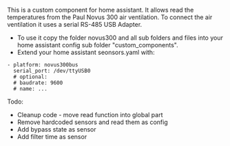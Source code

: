 This is a custom component for home assistant.
It allows read the temperatures from the Paul Novus 300 air ventilation.
To connect the air ventilation it uses a serial RS-485 USB Adapter.

* To use it copy the folder novus300 and all sub folders and files into your home assistant config sub folder "custom_components".
* Extend your home assistant seonsors.yaml with:

```
- platform: novus300bus
  serial_port: /dev/ttyUSB0
  # optional:
  # baudrate: 9600
  # name: ...
```

Todo:

* Cleanup code - move read function into global part
* Remove hardcoded sensors and read them as config
* Add bypass state as sensor
* Add filter time as sensor
